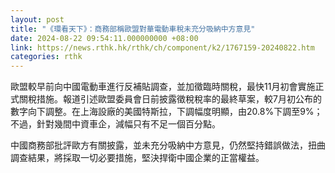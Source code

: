 ```yaml
---
layout: post
title: "《環看天下》：商務部稱歐盟對華電動車稅未充分吸納中方意見"
date: 2024-08-22 09:54:11.000000000 +08:00
link: https://news.rthk.hk/rthk/ch/component/k2/1767159-20240822.htm
categories: rthk
---
```


歐盟較早前向中國電動車進行反補貼調查，並加徵臨時關稅，最快11月初會實施正式關稅措施。報道引述歐盟委員會日前披露徵稅稅率的最終草案，較7月初公布的數字向下調整。在上海設廠的美國特斯拉，下調幅度明顯，由20.8%下調至9%；不過，針對幾間中資車企，減幅只有不足一個百分點。

中國商務部批評歐方有關披露，並未充分吸納中方意見，仍然堅持錯誤做法，扭曲調查結果，將採取一切必要措施，堅決捍衛中國企業的正當權益。
